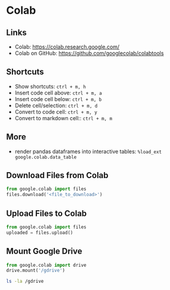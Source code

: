 # Colab

## Links
- Colab: <https://colab.research.google.com/>
- Colab on GitHub: <https://github.com/googlecolab/colabtools>

## Shortcuts
- Show shortcuts: `ctrl + m, h`
- Insert code cell above: `ctrl + m, a`
- Insert code cell below: `ctrl + m, b`
- Delete cell/selection: `ctrl + m, d`
- Convert to code cell: `ctrl + m, y`
- Convert to markdown cell:: `ctrl + m, m`

## More
- render pandas dataframes into interactive tables: `%load_ext google.colab.data_table`

## Download Files from Colab
```python
from google.colab import files
files.download('<file_to_download>')
```

## Upload Files to Colab
```python
from google.colab import files
uploaded = files.upload()
```

## Mount Google Drive
```python
from google.colab import drive
drive.mount('/gdrive')
```

```bash
ls -la /gdrive
```
